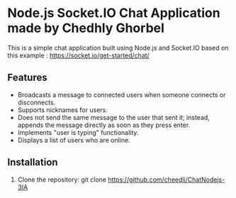 # Node.js Socket.IO Chat Application made by Chedhly Ghorbel

This is a simple chat application built using Node.js and Socket.IO based on this example : https://socket.io/get-started/chat/ 

## Features

- Broadcasts a message to connected users when someone connects or disconnects.
- Supports nicknames for users.
- Does not send the same message to the user that sent it; instead, appends the message directly as soon as they press enter.
- Implements "user is typing" functionality.
- Displays a list of users who are online.

## Installation

1. Clone the repository:
   git clone https://github.com/cheedli/ChatNodejs-3IA



